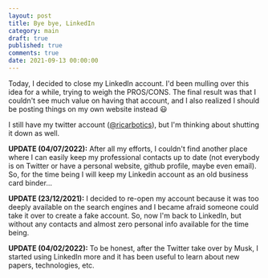 ```yaml
---
layout: post
title: Bye bye, LinkedIn
category: main
draft: true
published: true
comments: true
date: 2021-09-13 00:00:00
---
```


Today, I decided to close my LinkedIn account. I'd been mulling over this idea for a while, trying to weigh the PROS/CONS. The final result was that I couldn't see much value on having that account, and I also realized I should be posting things on my own website instead :smiley:


I still have my twitter account ([@ricarbotics](https://twitter.com/ricarbotics)), but I'm thinking about shutting it down as well.

**UPDATE (04/07/2022):**
After all my efforts, I couldn't find another place where I can easily keep my professional contacts up to date (not everybody is on Twitter or have a personal website, github profile, maybe even email). So, for the time being I will keep my Linkedin account as an old business card binder...  

**UPDATE (23/12/2021):**
I decided to re-open my account because it was too deeply available on the search engines and I became afraid someone could take it over to create a fake account. So, now I'm back to LinkedIn, but without any contacts and almost zero personal info available for the time being.   

**UPDATE (04/02/2022):**
To be honest, after the Twitter take over by Musk, I started using LinkedIn more and it has been useful to learn about new papers, technologies, etc.   